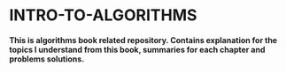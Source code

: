 # INTRO-TO-ALGORITHMS
#### This is algorithms book related repository. Contains explanation for the topics I understand from this book, summaries for each chapter and problems solutions.
